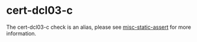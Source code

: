 cert-dcl03-c
============

The cert-dcl03-c check is an alias, please see
[misc-static-assert](https://clang.llvm.org/extra/clang-tidy/checks/misc-static-assert.html) for more information.
